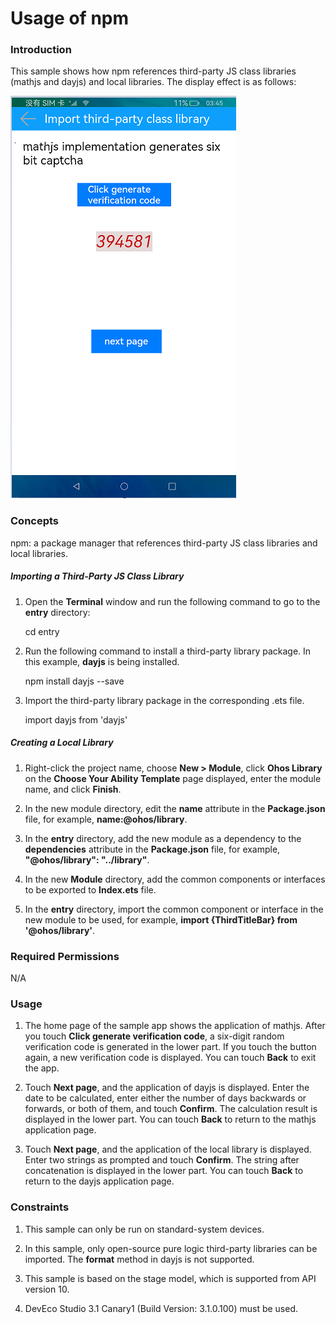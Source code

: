 # Usage of npm

### Introduction

This sample shows how npm references third-party JS class libraries (mathjs and dayjs) and local libraries. The display effect is as follows:

![](./screenshots/en/index.png)

### Concepts

npm: a package manager that references third-party JS class libraries and local libraries.

##### Importing a Third-Party JS Class Library

1. Open the **Terminal** window and run the following command to go to the **entry** directory:

    cd entry

2. Run the following command to install a third-party library package. In this example, **dayjs** is being installed.

    npm install dayjs --save

3. Import the third-party library package in the corresponding .ets file.

    import dayjs from 'dayjs'

##### Creating a Local Library

1. Right-click the project name, choose **New > Module**, click **Ohos Library** on the **Choose Your Ability Template** page displayed, enter the module name, and click **Finish**.

2. In the new module directory, edit the **name** attribute in the **Package.json** file, for example, **name:@ohos/library**.

3. In the **entry** directory, add the new module as a dependency to the **dependencies** attribute in the **Package.json** file, for example, **"@ohos/library": "../library"**.

4. In the new **Module** directory, add the common components or interfaces to be exported to **Index.ets** file.

5. In the **entry** directory, import the common component or interface in the new module to be used, for example, **import {ThirdTitleBar} from '@ohos/library'**.

### Required Permissions

N/A

### Usage

1. The home page of the sample app shows the application of mathjs. After you touch **Click generate verification code**, a six-digit random verification code is generated in the lower part. If you touch the button again, a new verification code is displayed. You can touch **Back** to exit the app.

2. Touch **Next page**, and the application of dayjs is displayed. Enter the date to be calculated, enter either the number of days backwards or forwards, or both of them, and touch **Confirm**. The calculation result is displayed in the lower part. You can touch **Back** to return to the mathjs application page.

3. Touch **Next page**, and the application of the local library is displayed. Enter two strings as prompted and touch **Confirm**. The string after concatenation is displayed in the lower part. You can touch **Back** to return to the dayjs application page.

### Constraints

1. This sample can only be run on standard-system devices.

2. In this sample, only open-source pure logic third-party libraries can be imported. The **format** method in dayjs is not supported.

3. This sample is based on the stage model, which is supported from API version 10.

4. DevEco Studio 3.1 Canary1 (Build Version: 3.1.0.100) must be used.
